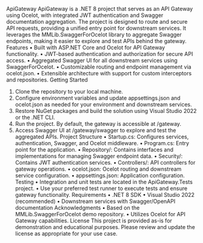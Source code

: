 ApiGateway
ApiGateway is a .NET 8 project that serves as an API Gateway using Ocelot, with integrated JWT authentication and Swagger documentation aggregation. The project is designed to route and secure API requests, providing a unified entry point for downstream services. It leverages the MMLib.SwaggerForOcelot library to aggregate Swagger endpoints, making it easier to explore and test APIs behind the gateway.
Features
•	Built with ASP.NET Core and Ocelot for API Gateway functionality.
•	JWT-based authentication and authorization for secure API access.
•	Aggregated Swagger UI for all downstream services using SwaggerForOcelot.
•	Customizable routing and endpoint management via ocelot.json.
•	Extensible architecture with support for custom interceptors and repositories.
Getting Started
1.	Clone the repository to your local machine.
2.	Configure environment variables and update appsettings.json and ocelot.json as needed for your environment and downstream services.
3.	Restore NuGet packages and build the solution using Visual Studio 2022 or the .NET CLI.
4.	Run the project. By default, the gateway is accessible at /gateway.
5.	Access Swagger UI at /gateway/swagger to explore and test the aggregated APIs.
Project Structure
•	Startup.cs: Configures services, authentication, Swagger, and Ocelot middleware.
•	Program.cs: Entry point for the application.
•	Repository/: Contains interfaces and implementations for managing Swagger endpoint data.
•	Security/: Contains JWT authentication services.
•	Controllers/: API controllers for gateway operations.
•	ocelot.json: Ocelot routing and downstream service configuration.
•	appsettings.json: Application configuration.
Testing
•	Integration and unit tests are located in the ApiGateway.Tests project.
•	Use your preferred test runner to execute tests and ensure gateway functionality.
Requirements
•	.NET 8 SDK
•	Visual Studio 2022 (recommended)
•	Downstream services with Swagger/OpenAPI documentation
Acknowledgments
•	Based on the MMLib.SwaggerForOcelot demo repository.
•	Utilizes Ocelot for API Gateway capabilities.
License
This project is provided as-is for demonstration and educational purposes. Please review and update the license as appropriate for your use case.
